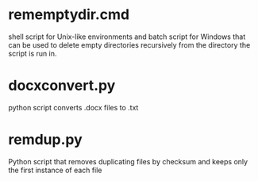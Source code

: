 # rememptydir.cmd
shell script for Unix-like environments and batch script for Windows that can be used to delete empty directories recursively from the directory the script is run in.

# docxconvert.py
python script converts .docx files to .txt

# remdup.py
Python script that removes duplicating files by checksum and keeps only the first instance of each file